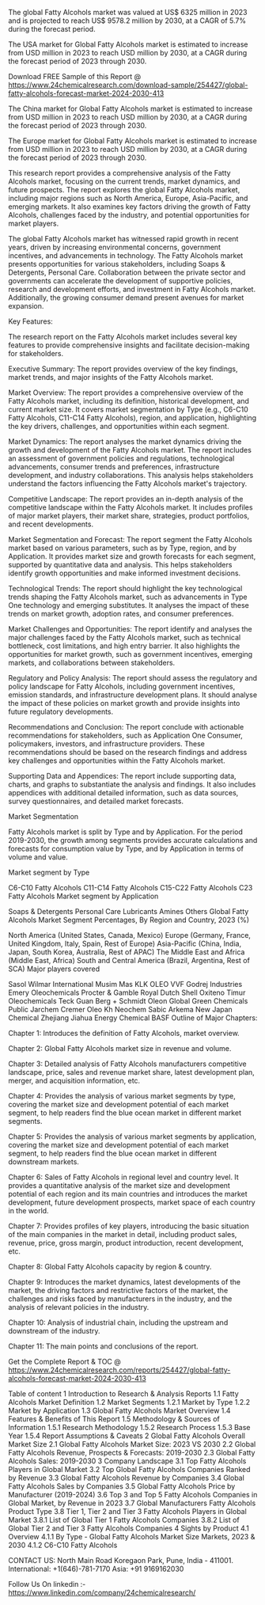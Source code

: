 The global Fatty Alcohols market was valued at US$ 6325 million in 2023 and is projected to reach US$ 9578.2 million by 2030, at a CAGR of 5.7% during the forecast period.

The USA market for Global Fatty Alcohols market is estimated to increase from USD million in 2023 to reach USD million by 2030, at a CAGR during the forecast period of 2023 through 2030.

Download FREE Sample of this Report @ https://www.24chemicalresearch.com/download-sample/254427/global-fatty-alcohols-forecast-market-2024-2030-413

The China market for Global Fatty Alcohols market is estimated to increase from USD million in 2023 to reach USD million by 2030, at a CAGR during the forecast period of 2023 through 2030.

The Europe market for Global Fatty Alcohols market is estimated to increase from USD million in 2023 to reach USD million by 2030, at a CAGR during the forecast period of 2023 through 2030.

This research report provides a comprehensive analysis of the Fatty Alcohols market, focusing on the current trends, market dynamics, and future prospects. The report explores the global Fatty Alcohols market, including major regions such as North America, Europe, Asia-Pacific, and emerging markets. It also examines key factors driving the growth of Fatty Alcohols, challenges faced by the industry, and potential opportunities for market players.

The global Fatty Alcohols market has witnessed rapid growth in recent years, driven by increasing environmental concerns, government incentives, and advancements in technology. The Fatty Alcohols market presents opportunities for various stakeholders, including Soaps & Detergents, Personal Care. Collaboration between the private sector and governments can accelerate the development of supportive policies, research and development efforts, and investment in Fatty Alcohols market. Additionally, the growing consumer demand present avenues for market expansion.

Key Features:

The research report on the Fatty Alcohols market includes several key features to provide comprehensive insights and facilitate decision-making for stakeholders.

Executive Summary: The report provides overview of the key findings, market trends, and major insights of the Fatty Alcohols market.

Market Overview: The report provides a comprehensive overview of the Fatty Alcohols market, including its definition, historical development, and current market size. It covers market segmentation by Type (e.g., C6-C10 Fatty Alcohols, C11-C14 Fatty Alcohols), region, and application, highlighting the key drivers, challenges, and opportunities within each segment.

Market Dynamics: The report analyses the market dynamics driving the growth and development of the Fatty Alcohols market. The report includes an assessment of government policies and regulations, technological advancements, consumer trends and preferences, infrastructure development, and industry collaborations. This analysis helps stakeholders understand the factors influencing the Fatty Alcohols market's trajectory.

Competitive Landscape: The report provides an in-depth analysis of the competitive landscape within the Fatty Alcohols market. It includes profiles of major market players, their market share, strategies, product portfolios, and recent developments.

Market Segmentation and Forecast: The report segment the Fatty Alcohols market based on various parameters, such as by Type, region, and by Application. It provides market size and growth forecasts for each segment, supported by quantitative data and analysis. This helps stakeholders identify growth opportunities and make informed investment decisions.

Technological Trends: The report should highlight the key technological trends shaping the Fatty Alcohols market, such as advancements in Type One technology and emerging substitutes. It analyses the impact of these trends on market growth, adoption rates, and consumer preferences.

Market Challenges and Opportunities: The report identify and analyses the major challenges faced by the Fatty Alcohols market, such as technical bottleneck, cost limitations, and high entry barrier. It also highlights the opportunities for market growth, such as government incentives, emerging markets, and collaborations between stakeholders.

Regulatory and Policy Analysis: The report should assess the regulatory and policy landscape for Fatty Alcohols, including government incentives, emission standards, and infrastructure development plans. It should analyse the impact of these policies on market growth and provide insights into future regulatory developments.

Recommendations and Conclusion: The report conclude with actionable recommendations for stakeholders, such as Application One Consumer, policymakers, investors, and infrastructure providers. These recommendations should be based on the research findings and address key challenges and opportunities within the Fatty Alcohols market.

Supporting Data and Appendices: The report include supporting data, charts, and graphs to substantiate the analysis and findings. It also includes appendices with additional detailed information, such as data sources, survey questionnaires, and detailed market forecasts.

Market Segmentation

Fatty Alcohols market is split by Type and by Application. For the period 2019-2030, the growth among segments provides accurate calculations and forecasts for consumption value by Type, and by Application in terms of volume and value.

Market segment by Type

C6-C10 Fatty Alcohols
C11-C14 Fatty Alcohols
C15-C22 Fatty Alcohols
C23 Fatty Alcohols
Market segment by Application

Soaps & Detergents
Personal Care
Lubricants
Amines
Others
Global Fatty Alcohols Market Segment Percentages, By Region and Country, 2023 (%)

North America (United States, Canada, Mexico)
Europe (Germany, France, United Kingdom, Italy, Spain, Rest of Europe)
Asia-Pacific (China, India, Japan, South Korea, Australia, Rest of APAC)
The Middle East and Africa (Middle East, Africa)
South and Central America (Brazil, Argentina, Rest of SCA)
Major players covered

Sasol
Wilmar International
Musim Mas
KLK OLEO
VVF
Godrej Industries
Emery Oleochemicals
Procter & Gamble
Royal Dutch Shell
Oxiteno
Timur Oleochemicals
Teck Guan
Berg + Schmidt
Oleon
Global Green Chemicals Public
Jarchem
Cremer Oleo
Kh Neochem
Sabic
Arkema
New Japan Chemical
Zhejiang Jiahua Energy Chemical
BASF
Outline of Major Chapters:

Chapter 1: Introduces the definition of Fatty Alcohols, market overview.

Chapter 2: Global Fatty Alcohols market size in revenue and volume.

Chapter 3: Detailed analysis of Fatty Alcohols manufacturers competitive landscape, price, sales and revenue market share, latest development plan, merger, and acquisition information, etc.

Chapter 4: Provides the analysis of various market segments by type, covering the market size and development potential of each market segment, to help readers find the blue ocean market in different market segments.

Chapter 5: Provides the analysis of various market segments by application, covering the market size and development potential of each market segment, to help readers find the blue ocean market in different downstream markets.

Chapter 6: Sales of Fatty Alcohols in regional level and country level. It provides a quantitative analysis of the market size and development potential of each region and its main countries and introduces the market development, future development prospects, market space of each country in the world.

Chapter 7: Provides profiles of key players, introducing the basic situation of the main companies in the market in detail, including product sales, revenue, price, gross margin, product introduction, recent development, etc.

Chapter 8: Global Fatty Alcohols capacity by region & country.

Chapter 9: Introduces the market dynamics, latest developments of the market, the driving factors and restrictive factors of the market, the challenges and risks faced by manufacturers in the industry, and the analysis of relevant policies in the industry.

Chapter 10: Analysis of industrial chain, including the upstream and downstream of the industry.

Chapter 11: The main points and conclusions of the report.

Get the Complete Report & TOC @ https://www.24chemicalresearch.com/reports/254427/global-fatty-alcohols-forecast-market-2024-2030-413

Table of content
1 Introduction to Research & Analysis Reports
1.1 Fatty Alcohols Market Definition
1.2 Market Segments
1.2.1 Market by Type
1.2.2 Market by Application
1.3 Global Fatty Alcohols Market Overview
1.4 Features & Benefits of This Report
1.5 Methodology & Sources of Information
1.5.1 Research Methodology
1.5.2 Research Process
1.5.3 Base Year
1.5.4 Report Assumptions & Caveats
2 Global Fatty Alcohols Overall Market Size
2.1 Global Fatty Alcohols Market Size: 2023 VS 2030
2.2 Global Fatty Alcohols Revenue, Prospects & Forecasts: 2019-2030
2.3 Global Fatty Alcohols Sales: 2019-2030
3 Company Landscape
3.1 Top Fatty Alcohols Players in Global Market
3.2 Top Global Fatty Alcohols Companies Ranked by Revenue
3.3 Global Fatty Alcohols Revenue by Companies
3.4 Global Fatty Alcohols Sales by Companies
3.5 Global Fatty Alcohols Price by Manufacturer (2019-2024)
3.6 Top 3 and Top 5 Fatty Alcohols Companies in Global Market, by Revenue in 2023
3.7 Global Manufacturers Fatty Alcohols Product Type
3.8 Tier 1, Tier 2 and Tier 3 Fatty Alcohols Players in Global Market
3.8.1 List of Global Tier 1 Fatty Alcohols Companies
3.8.2 List of Global Tier 2 and Tier 3 Fatty Alcohols Companies
4 Sights by Product
4.1 Overview
4.1.1 By Type - Global Fatty Alcohols Market Size Markets, 2023 & 2030
4.1.2 C6-C10 Fatty Alcohols

CONTACT US:
North Main Road Koregaon Park, Pune, India - 411001.
International: +1(646)-781-7170
Asia: +91 9169162030

Follow Us On linkedin :- https://www.linkedin.com/company/24chemicalresearch/
